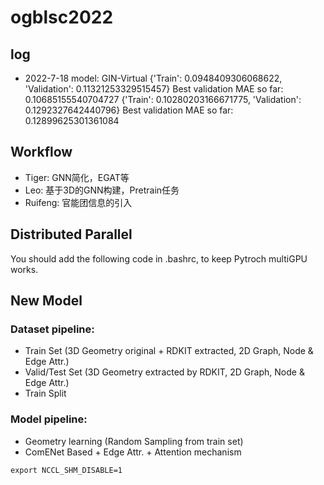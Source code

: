# ogblsc2022

## log
- 2022-7-18 model: GIN-Virtual {'Train': 0.0948409306068622, 'Validation': 0.11321253329515457} Best validation MAE so far: 0.10685155540704727
{'Train': 0.10280203166671775, 'Validation': 0.1292327642440796}
Best validation MAE so far: 0.12899625301361084

## Workflow
- Tiger: GNN简化，EGAT等
- Leo: 基于3D的GNN构建，Pretrain任务
- Ruifeng: 官能团信息的引入

## Distributed Parallel
You should add the following code in .bashrc, to keep Pytroch multiGPU works.

## New Model
### Dataset pipeline: 
- Train Set (3D Geometry original + RDKIT extracted, 2D Graph, Node & Edge Attr.)
- Valid/Test Set (3D Geometry extracted by RDKIT, 2D Graph, Node & Edge Attr.)
- Train Split
### Model pipeline:
- Geometry learning (Random Sampling from train set)
- ComENet Based + Edge Attr. + Attention mechanism 

``` shell
export NCCL_SHM_DISABLE=1
```

